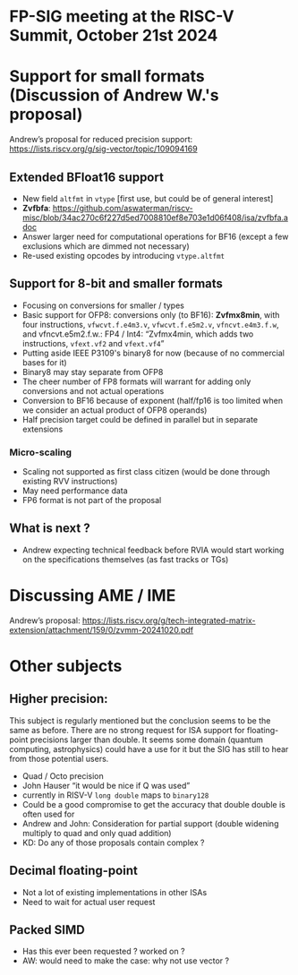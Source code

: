 # FP-SIG meeting at the RISC-V Summit, October 21st 2024

# Support for small formats (Discussion of Andrew W.'s proposal)

Andrew’s proposal for reduced precision support: https://lists.riscv.org/g/sig-vector/topic/109094169	

## Extended BFloat16 support

* New field `altfmt` in `vtype` [first use, but could be of general interest]
* **Zvfbfa**: https://github.com/aswaterman/riscv-misc/blob/34ac270c6f227d5ed7008810ef8e703e1d06f408/isa/zvfbfa.adoc	
* Answer larger need for computational operations for BF16 (except a few exclusions which are dimmed not necessary)
* Re-used existing opcodes by introducing `vtype.altfmt`

## Support for 8-bit and smaller formats

* Focusing on conversions for smaller / types
* Basic support for OFP8: conversions only (to BF16): **Zvfmx8min**, with four instructions, `vfwcvt.f.e4m3.v`, `vfwcvt.f.e5m2.v`, `vfncvt.e4m3.f.w`, and vfncvt.e5m2.f.w.:
FP4 / Int4: “Zvfmx4min, which adds two instructions, `vfext.vf2` and `vfext.vf4`”
* Putting aside IEEE P3109's binary8 for now (because of no commercial bases for it)
* Binary8 may stay separate from OFP8
* The cheer number of FP8 formats will warrant for adding only conversions and not actual operations
* Conversion to BF16 because of exponent (half/fp16 is too limited when we consider an actual product of OFP8 operands)
* Half precision target could be defined in parallel but in separate extensions

### Micro-scaling

* Scaling not supported as first class citizen (would be done through existing RVV instructions)
* May need performance data
* FP6 format is not part of the proposal

## What is next ?
  
* Andrew expecting technical feedback before RVIA would start working on the specifications themselves (as fast tracks or TGs)

# Discussing AME / IME

Andrew’s proposal: https://lists.riscv.org/g/tech-integrated-matrix-extension/attachment/159/0/zvmm-20241020.pdf	


# Other subjects

## Higher precision:

This subject is regularly mentioned but the conclusion seems to be the same as before.
There are no strong request for ISA support for floating-point precisions larger than double.
It seems some domain (quantum computing, astrophysics) could have a use for it but the SIG has still to hear from those potential users.

* Quad / Octo precision
* John Hauser “it would be nice if Q was used”
* currently in RISV-V `long double` maps to `binary128`
* Could be a good compromise to get the accuracy that double double is often used for
* Andrew and John: Consideration for partial support (double widening multiply to quad and only quad addition)
* KD: Do any of those proposals contain complex ?

## Decimal floating-point

* Not a lot of existing implementations in other ISAs
* Need to wait for actual user request

## Packed SIMD

* Has this ever been requested ? worked on ?
* AW: would need to make the case: why not use vector ?
